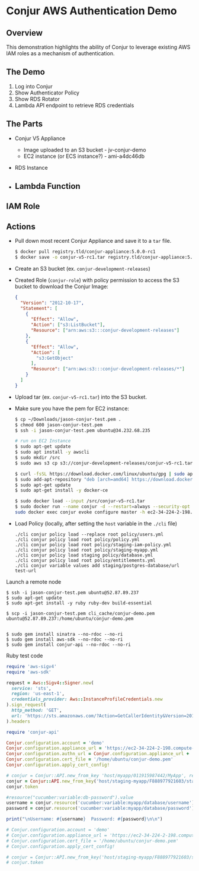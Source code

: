 # Conjur AWS Authentication Demo

## Overview
This demonstration highlights the ability of Conjur to leverage existing AWS IAM roles as a mechanism of authentication.


## The Demo

1. Log into Conjur
2. Show Authenticator Policy
3. Show RDS Rotator
4. Lambda API endpoint to retrieve RDS credentials



## The Parts

* Conjur V5 Appliance
  * Image uploaded to an S3 bucket - jv-conjur-demo
  * EC2 instance (or ECS instance?) - ami-a4dc46db

* RDS Instance

* Lambda Function
  -

IAM Role
  -


## Actions
* Pull down most recent Conjur Appliance and save it to a `tar` file.
  ```sh
  $ docker pull registry.tld/conjur-appliance:5.0.0-rc1
  $ docker save -o conjur-v5-rc1.tar registry.tld/conjur-appliance:5.0.0-rc1
  ```
* Create an S3 bucket (ex. `conjur-development-releases`)
* Created Role (`conjur-role`) with policy permission to access the S3 bucket to download the Conjur Image:
  ```json
  {
    "Version": "2012-10-17",
    "Statement": [
      {
        "Effect": "Allow",
        "Action": ["s3:ListBucket"],
        "Resource": ["arn:aws:s3:::conjur-development-releases"]
      },
      {
        "Effect": "Allow",
        "Action": [
          "s3:GetObject"
        ],
        "Resource": ["arn:aws:s3:::conjur-development-releases/*"]
      }
    ]
  }
  ```

* Upload tar (ex. `conjur-v5-rc1.tar`) into the S3 bucket.
* Make sure you have the pem for EC2 instance:
  ```sh
  $ cp ~/Downloads/jason-conjur-test.pem .
  $ chmod 600 jason-conjur-test.pem
  $ ssh -i jason-conjur-test.pem ubuntu@34.232.68.235

  # run on EC2 Instance
  $ sudo apt-get update
  $ sudo apt install -y awscli
  $ sudo mkdir /src
  $ sudo aws s3 cp s3://conjur-development-releases/conjur-v5-rc1.tar /src/

  $ curl -fsSL https://download.docker.com/linux/ubuntu/gpg | sudo apt-key add -
  $ sudo add-apt-repository "deb [arch=amd64] https://download.docker.com/linux/ubuntu $(lsb_release -cs) stable"
  $ sudo apt-get update
  $ sudo apt-get install -y docker-ce

  $ sudo docker load --input /src/conjur-v5-rc1.tar
  $ sudo docker run --name conjur -d --restart=always --security-opt seccomp:unconfined -p "443:443" -e "CONJUR_AUTHENTICATORS=authn-iam/staging" registry.tld/conjur-appliance:5.0.0-rc1
  sudo docker exec conjur evoke configure master -h ec2-34-224-2-198.compute-1.amazonaws.com -p secret demo
  ```

* Load Policy (locally, after setting the `host` variable in the `./cli` file)
  ```
  ./cli conjur policy load --replace root policy/users.yml
  ./cli conjur policy load root policy/policy.yml
  ./cli conjur policy load root policy/staging-iam-policy.yml
  ./cli conjur policy load root policy/staging-myapp.yml
  ./cli conjur policy load staging policy/database.yml
  ./cli conjur policy load root policy/entitlements.yml
  ./cli conjur variable values add staging/postgres-database/url test-url
  ```

Launch a remote node
  ```
  $ ssh -i jason-conjur-test.pem ubuntu@52.87.89.237
  $ sudo apt-get update
  $ sudo apt-get install -y ruby ruby-dev build-essential

  $ scp -i jason-conjur-test.pem cli_cache/conjur-demo.pem ubuntu@52.87.89.237:/home/ubuntu/conjur-demo.pem


  $ sudo gem install sinatra --no-rdoc --no-ri
  $ sudo gem install aws-sdk --no-rdoc --no-ri
  $ sudo gem install conjur-api --no-rdoc --no-ri
  ```

Ruby test code
```ruby
require 'aws-sigv4'
require 'aws-sdk'

request = Aws::Sigv4::Signer.new(
  service: 'sts',
  region: 'us-east-1',
  credentials_provider: Aws::InstanceProfileCredentials.new
).sign_request(
  http_method: 'GET',
  url: 'https://sts.amazonaws.com/?Action=GetCallerIdentity&Version=2011-06-15'
).headers

require 'conjur-api'

Conjur.configuration.account = 'demo'
Conjur.configuration.appliance_url = 'https://ec2-34-224-2-198.compute-1.amazonaws.com'
Conjur.configuration.authn_url = Conjur.configuration.appliance_url +  '/authn-iam/staging'
Conjur.configuration.cert_file = '/home/ubuntu/conjur-demo.pem'
Conjur.configuration.apply_cert_config!

# conjur = Conjur::API.new_from_key 'host/myapp/011915987442/MyApp', request.to_json
conjur = Conjur::API.new_from_key('host/staging-myapp/F888977921603/staging-myapp-ec2', request.to_json)
conjur.token

#resource("cucumber:variable:db-password").value
username = conjur.resource('cucumber:variable:myapp/database/username').value
password = conjur.resource('cucumber:variable:myapp/database/password').value

print("\nUsername: #{username}  Password: #{password}\n\n")

# Conjur.configuration.account = 'demo'
# Conjur.configuration.appliance_url = 'https://ec2-34-224-2-198.compute-1.amazonaws.com'
# Conjur.configuration.cert_file = '/home/ubuntu/conjur-demo.pem'
# Conjur.configuration.apply_cert_config!

# conjur = Conjur::API.new_from_key('host/staging-myapp/F888977921603/staging-myapp-ec2', request.to_json)
# conjur.token
```
